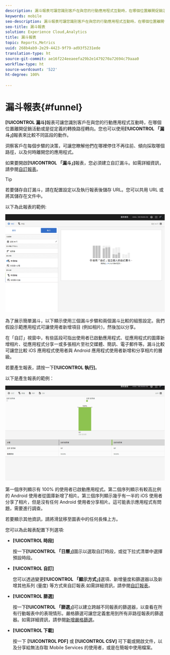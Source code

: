 ```yaml
---
description: 漏斗報表可讓您識別客戶在與您的行動應用程式互動時，在哪個位置離開促銷活動或是從定義的轉換路徑轉向。您也可以使用「漏斗」報表來比較不同區段的動作。
keywords: mobile
seo-description: 漏斗報表可讓您識別客戶在與您的行動應用程式互動時，在哪個位置離開促銷活動或是從定義的轉換路徑轉向。您也可以使用「漏斗」報表來比較不同區段的動作。
seo-title: 漏斗報表
solution: Experience Cloud,Analytics
title: 漏斗報表
topic: Reports,Metrics
uuid: 268b4ab9-2e29-4423-9f79-ad93f5231ede
translation-type: ht
source-git-commit: ae16f224eeaeefa29b2e1479270a72694c79aaa0
workflow-type: ht
source-wordcount: '522'
ht-degree: 100%

---
```



# 漏斗報表{#funnel}

**[!UICONTROL 漏斗]**&#x200B;報表可讓您識別客戶在與您的行動應用程式互動時，在哪個位置離開促銷活動或是從定義的轉換路徑轉向。您也可以使用&#x200B;**[!UICONTROL 「漏斗」]**&#x200B;報表來比較不同區段的動作。

洞察客戶在每個步驟的決策，可讓您瞭解他們在哪裡停住不再往前、傾向採取哪個路徑，以及何時離開您的應用程式。

如果要開啟&#x200B;**[!UICONTROL 「漏斗」]**&#x200B;報表，您必須建立自訂漏斗。如需詳細資訊，請參閱[自訂報表](/help/using/usage/reports-customize/reports-customize.md)。

>[!TIP]
>
>若要儲存自訂漏斗，請在配置設定以及執行報表後儲存 URL。您可以共用 URL 或將其儲存在文件中。

以下為此報表的範例:

![](assets/funnel_create.png)

為了展示簡單漏斗，以下顯示使用三個漏斗步驟和兩個漏斗比較的組態設定。我們假設示範應用程式可讓使用者新增項目 (例如相片)，然後加以分享。

在「自訂」視窗中，有些區段可指出使用者已啟動應用程式、從應用程式的圖庫新增相片、從應用程式分享一或多張相片至社交媒體、簡訊、電子郵件等。漏斗比較可讓您比較 iOS 應用程式使用者與 Android 應用程式使用者新增和分享相片的層級。

若要產生報表，請按一下&#x200B;**[!UICONTROL 執行]**。

以下是產生報表的範例：

![](assets/funnel.png)

第一個序列顯示有 100% 的使用者已啟動應用程式。第二個序列顯示有較高比例的 Android 使用者從圖庫新增了相片。第三個序列顯示幾乎有一半的 iOS 使用者分享了相片，但是沒有任何 Android 使用者分享相片。這可能表示應用程式有問題，需要進行調查。

若要顯示其他資訊，請將滑鼠移至圖表中的任何長條上方。

您可以為此報表配置下列選項:

* **[!UICONTROL 時段]**

   按一下&#x200B;**[!UICONTROL 「日曆」]**&#x200B;圖示以選取自訂時段，或從下拉式清單中選擇預設時段。
* **[!UICONTROL 自訂]**

   您可以透過變更&#x200B;**[!UICONTROL 「顯示方式」]**&#x200B;選項、新增量度和篩選器以及新增其他系列 (量度) 等方式來自訂報表.如需詳細資訊，請參閱[自訂報表](/help/using/usage/reports-customize/reports-customize.md)。
* **[!UICONTROL 篩選]**

   按一下&#x200B;**[!UICONTROL 「篩選」]**&#x200B;可以建立跨越不同報表的篩選器，以查看在所有行動報表中的表現情形。嚴格篩選可讓您定義套用到所有非路徑報表的篩選器。如需詳細資訊，請參閱[新增嚴格篩選](/help/using/usage/reports-customize/t-sticky-filter.md)。
* **[!UICONTROL 下載]**

   按一下 **[!UICONTROL PDF]** 或 **[!UICONTROL CSV]** 可下載或開啟文件，以及分享給無法存取 Mobile Services 的使用者，或是在簡報中使用檔案。